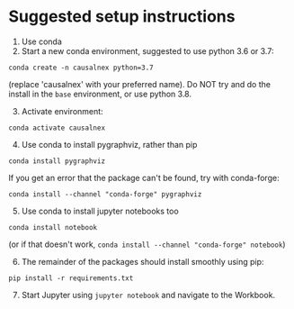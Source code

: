 # Suggested setup instructions

1. Use conda
2. Start a new conda environment, suggested to use python 3.6 or 3.7:

`conda create -n causalnex python=3.7`

(replace 'causalnex' with your preferred name). Do NOT try and do the install in the `base` environment, or use python 3.8.

3. Activate environment:

`conda activate causalnex`

4. Use conda to install pygraphviz, rather than pip

`conda install pygraphviz`

If you get an error that the package can't be found, try with conda-forge:

`conda install --channel "conda-forge" pygraphviz`

5. Use conda to install jupyter notebooks too

`conda install notebook`

(or if that doesn't work, `conda install --channel "conda-forge" notebook`)

6. The remainder of the packages should install smoothly using pip:

`pip install -r requirements.txt`

7. Start Jupyter using `jupyter notebook` and navigate to the Workbook.
